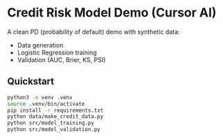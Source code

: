 # Credit Risk Model Demo (Cursor AI)

A clean PD (probability of default) demo with synthetic data:
- Data generation
- Logistic Regression training
- Validation (AUC, Brier, KS, PSI)

## Quickstart
```bash
python3 -m venv .venv
source .venv/bin/activate
pip install -r requirements.txt
python data/make_credit_data.py
python src/model_training.py
python src/model_validation.py
